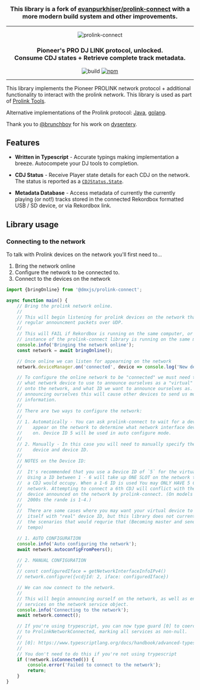 <h3 align="center">
	This library is a fork of <a href="https://github.com/evanpurkhiser/prolink-connect">evanpurkhiser/prolink-connect</a> with a more modern build system and other improvements.
</h3>

---

<p align="center">
<img src="https://user-images.githubusercontent.com/1421724/81906669-75e9e400-957b-11ea-8f1f-38ca25dd5bed.png" alt="prolink-connect" />
</p>

<h3 align="center">
	Pioneer's PRO DJ LINK protocol, unlocked.
	<br>
	Consume CDJ states + Retrieve complete track metadata.
</h3>

<p align="center">
	<img src="https://github.com/evanpurkhiser/prolink-connect/workflows/build/badge.svg" alt="build" />
	<a href="https://www.npmjs.com/package/@dmxjs/prolink-connect"><img alt="npm" src="https://img.shields.io/npm/v/@dmxjs/prolink-connect"></a>
</p>

---

This library implements the Pioneer PROLINK network protocol + additional
functionality to interact with the prolink network. This library is used as
part of [Prolink Tools](https://prolink.tools/).

Alternative implementations of the Prolink protocol: [Java](https://github.com/Deep-Symmetry/beat-link), [golang](https://github.com/evanpurkhiser/prolink-go).

Thank you to [@brunchboy](https://github.com/brunchboy) for his work on
[dysentery](https://github.com/brunchboy/dysentery).

## Features

- **Written in Typescript** - Accurate typings making implementation a breeze.
  Autocompete your DJ tools to completion.

- **CDJ Status** - Receive Player state details for each CDJ on the network.
  The status is reported as a [`CDJStatus.State`](https://connect.prolink.tools/modules/_src_status_types_.html).

- **Metadata Database** - Access metadata of currently the currently playing
  (or not!) tracks stored in the connected Rekordbox formatted USB / SD
  device, or via Rekordbox link.

## Library usage

### Connecting to the network

To talk with Prolink devices on the network you'll first need to...

1.  Bring the network online
2.  Configure the network to be connected to.
3.  Connect to the devices on the network

```ts
import {bringOnline} from '@dmxjs/prolink-connect';

async function main() {
	// Bring the prolink network online.
	//
	// This will begin listening for prolink devices on the network that send
	// regular announcment packets over UDP.
	//
	// This will FAIL if Rekordbox is running on the same computer, or a second
	// instance of the prolink-connect library is running on the same machine.
	console.info('Bringing the network online');
	const network = await bringOnline();

	// Once online we can listen for appearning on the network
	network.deviceManager.on('connected', device => console.log('New device on network:', device));

	// To configure the online network to be "connected" we must need to specify
	// what network device to use to announce ourselves as a "virtual" device
	// onto the network, and what ID we want to announce ourselves as. By
	// announcing ourselves this will cause other devices to send us more detailed
	// information.
	//
	// There are two ways to configure the network:
	//
	// 1. Automatically - You can ask prolink-connect to wait for a device to
	//    appear on the network to determine what network interface devices exist
	//    on. Device ID 5 will be used in auto configure mode.
	//
	// 2. Manually - In this case you will need to manually specify the network
	//    device and device ID.
	//
	// NOTES on the Device ID:
	//
	//  It's recommended that you use a Device ID of `5` for the virtual device.
	//  Using a ID between 1 - 6 will take up ONE SLOT on the network that normally
	//  a CDJ would occupy. When a 1-6 ID is used You may ONLY HAVE 5 CDJs on the
	//  network. Attempting to connect a 6th CDJ will conflict with the virtual
	//  device announced on the network by prolink-connect. (On models older than
	//  2000s the rande is 1-4.)
	//
	//  There are some cases where you may want your virtual device to announce
	//  itself with "real" device ID, but this library does not currently support
	//  the scenarios that would requrie that (Becoming master and sending a master
	//  tempo)

	// 1. AUTO CONFIGURATION
	console.info('Auto configuring the network');
	await network.autoconfigFromPeers();

	// 2. MANUAL CONFIGURATION
	//
	// const configuredIface = getNetworkInterfaceInfoIPv4()
	// network.configure({vcdjId: 2, iface: configuredIface})

	// We can now connect to the network.
	//
	// This will begin announcing ourself on the network, as well as enable various
	// services on the network service object.
	console.info('Connecting to the network');
	await network.connect();

	// If you're using trypescript, you can now type guard [0] to coerce the type
	// to ProlinkNetworkConnected, marking all services as non-null.
	//
	// [0]: https://www.typescriptlang.org/docs/handbook/advanced-types.html#using-type-predicates
	//
	// You don't need to do this if you're not using trypescript
	if (!network.isConnected()) {
		console.error('Failed to connect to the network');
		return;
	}
}
```
